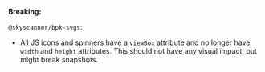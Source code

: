 **Breaking:**

`@skyscanner/bpk-svgs`:
- All JS icons and spinners have a `viewBox` attribute and no longer have `width` and `height` attributes. This should not have any visual impact, but might break snapshots.
